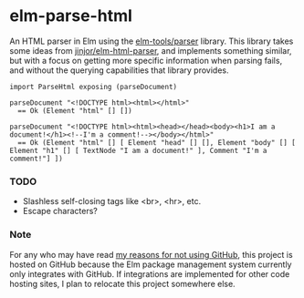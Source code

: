 # elm-parse-html

An HTML parser in Elm using the [elm-tools/parser](http://package.elm-lang.org/packages/elm-tools/parser/2.0.1) library. This library takes some ideas from [jinjor/elm-html-parser](http://package.elm-lang.org/packages/jinjor/elm-html-parser), and implements something similar, but with a focus on getting more specific information when parsing fails, and without the querying capabilities that library provides.

    import ParseHtml exposing (parseDocument)

    parseDocument "<!DOCTYPE html><html></html>"
      == Ok (Element "html" [] [])

    parseDocument "<!DOCTYPE html><html><head></head><body><h1>I am a document!</h1><!--I'm a comment!--></body></html>"
      == Ok (Element "html" [] [ Element "head" [] [], Element "body" [] [ Element "h1" [] [ TextNode "I am a document!" ], Comment "I'm a comment!"] ])

### TODO
- Slashless self-closing tags like \<br\>, \<hr\>, etc.
- Escape characters?

### Note
For any who may have read [my reasons for not using GitHub](https://github.com/neurodynamic/Switching-to-GitLab), this project is hosted on GitHub because the Elm package management system currently only integrates with GitHub. If integrations are implemented for other code hosting sites, I plan to relocate this project somewhere else.